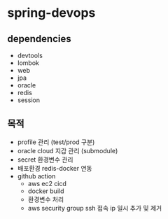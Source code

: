 # spring-devops

## dependencies
* devtools
* lombok
* web
* jpa
* oracle
* redis
* session

## 목적
- profile 관리 (test/prod 구분)
- oracle cloud 지갑 관리 (submodule)
- secret 환경변수 관리
- 배포환경 redis-docker 연동
- github action
  - aws ec2 cicd
  - docker build
  - 환경변수 처리
  - aws security group ssh 접속 ip 일시 추가 및 제거 